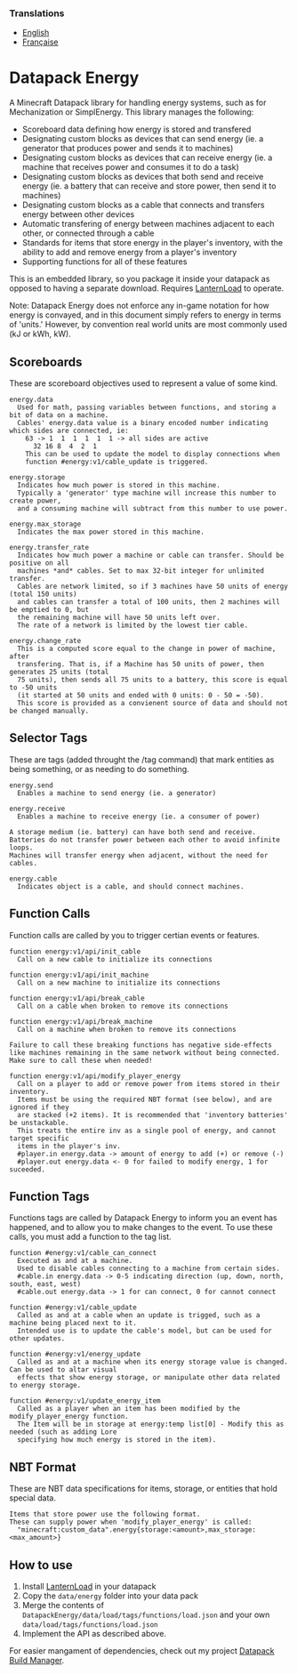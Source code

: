 ### Translations
* [English](https://github.com/ICY105/DatapackEnergy/blob/main/README.md)
* [Française](https://github.com/ICY105/DatapackEnergy/blob/main/README.fr.md)

# Datapack Energy
A Minecraft Datapack library for handling energy systems, such as for Mechanization or SimplEnergy. This library manages the following:
* Scoreboard data defining how energy is stored and transfered
* Designating custom blocks as devices that can send energy (ie. a generator that produces power and sends it to machines)
* Designating custom blocks as devices that can receive energy (ie. a machine that receives power and consumes it to do a task)
* Designating custom blocks as devices that both send and receive energy (ie. a battery that can receive and store power, then send it to machines)
* Designating custom blocks as a cable that connects and transfers energy between other devices
* Automatic transfering of energy between machines adjacent to each other, or connected through a cable
* Standards for items that store energy in the player's inventory, with the ability to add and remove energy from a player's inventory
* Supporting functions for all of these features

This is an embedded library, so you package it inside your datapack as opposed to having a separate download. Requires [LanternLoad](https://github.com/LanternMC/load) to operate.

Note: Datapack Energy does not enforce any in-game notation for how energy is convayed, and in this document simply refers to energy in terms of 'units.' However, by convention real world units are most commonly used (kJ or kWh, kW).

## Scoreboards
These are scoreboard objectives used to represent a value of some kind.

```
energy.data
  Used for math, passing variables between functions, and storing a bit of data on a machine.
  Cables' energy.data value is a binary encoded number indicating which sides are connected, ie:
    63 -> 1  1  1  1  1  1 -> all sides are active
	  32 16 8  4  2  1
    This can be used to update the model to display connections when 
    function #energy:v1/cable_update is triggered.
```

```
energy.storage
  Indicates how much power is stored in this machine.
  Typically a 'generator' type machine will increase this number to create power,
  and a consuming machine will subtract from this number to use power.
```

```
energy.max_storage
  Indicates the max power stored in this machine.
```

```
energy.transfer_rate
  Indicates how much power a machine or cable can transfer. Should be positive on all
  machines *and* cables. Set to max 32-bit integer for unlimited transfer.
  Cables are network limited, so if 3 machines have 50 units of energy (total 150 units)
  and cables can transfer a total of 100 units, then 2 machines will be emptied to 0, but
  the remaining machine will have 50 units left over. 
  The rate of a network is limited by the lowest tier cable.
```

```
energy.change_rate
  This is a computed score equal to the change in power of machine, after
  transfering. That is, if a Machine has 50 units of power, then generates 25 units (total
  75 units), then sends all 75 units to a battery, this score is equal to -50 units
  (it started at 50 units and ended with 0 units: 0 - 50 = -50).
  This score is provided as a convienent source of data and should not be changed manually.
```

## Selector Tags
These are tags (added throught the /tag command) that mark entities as being something, or as needing to do something.

```
energy.send 
  Enables a machine to send energy (ie. a generator)
  
energy.receive 
  Enables a machine to receive energy (ie. a consumer of power)
  
A storage medium (ie. battery) can have both send and receive.
Batteries do not transfer power between each other to avoid infinite loops.
Machines will transfer energy when adjacent, without the need for cables.
```

```
energy.cable
  Indicates object is a cable, and should connect machines.
```

## Function Calls
Function calls are called by you to trigger certian events or features.

```
function energy:v1/api/init_cable
  Call on a new cable to initialize its connections

function energy:v1/api/init_machine
  Call on a new machine to initialize its connections
```

```
function energy:v1/api/break_cable
  Call on a cable when broken to remove its connections

function energy:v1/api/break_machine
  Call on a machine when broken to remove its connections
  
Failure to call these breaking functions has negative side-effects
like machines remaining in the same network without being connected.
Make sure to call these when needed!
```

```
function energy:v1/api/modify_player_energy
  Call on a player to add or remove power from items stored in their inventory.
  Items must be using the required NBT format (see below), and are ignored if they
  are stacked (+2 items). It is recommended that 'inventory batteries' be unstackable.
  This treats the entire inv as a single pool of energy, and cannot target specific
  items in the player's inv.
  #player.in energy.data -> amount of energy to add (+) or remove (-)
  #player.out energy.data <- 0 for failed to modify energy, 1 for suceeded.
```

## Function Tags
Functions tags are called by Datapack Energy to inform you an event has happened, and to allow you to make changes to the event. To use these calls, you must add a function to the tag list.

```
function #energy:v1/cable_can_connect
  Executed as and at a machine.
  Used to disable cables connecting to a machine from certain sides.
  #cable.in energy.data -> 0-5 indicating direction (up, down, north, south, east, west)
  #cable.out energy.data -> 1 for can connect, 0 for cannot connect
```

```
function #energy:v1/cable_update
  Called as and at a cable when an update is trigged, such as a machine being placed next to it.
  Intended use is to update the cable's model, but can be used for other updates.
```

```
function #energy:v1/energy_update
  Called as and at a machine when its energy storage value is changed. Can be used to altar visual
  effects that show energy storage, or manipulate other data related to energy storage.
```

```
function #energy:v1/update_energy_item
  Called as a player when an item has been modified by the modify_player_energy function.
  The Item will be in storage at energy:temp list[0] - Modify this as needed (such as adding Lore
  specifying how much energy is stored in the item).
```

## NBT Format
These are NBT data specifications for items, storage, or entities that hold special data.

```
Items that store power use the following format.
These can supply power when 'modify_player_energy' is called:
  "minecraft:custom_data".energy{storage:<amount>,max_storage:<max_amount>}
```

## How to use
1. Install [LanternLoad](https://github.com/LanternMC/load) in your datapack
2. Copy the `data/energy` folder into your data pack
3. Merge the contents of `DatapackEnergy/data/load/tags/functions/load.json` and your own `data/load/tags/functions/load.json`
4. Implement the API as described above.

For easier mangament of dependencies, check out my project [Datapack Build Manager](https://github.com/ICY105/DatapackBuildManager).

